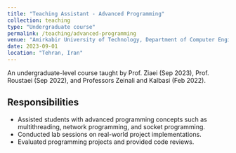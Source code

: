 ```yaml
---
title: "Teaching Assistant - Advanced Programming"
collection: teaching
type: "Undergraduate course"
permalink: /teaching/advanced-programming
venue: "Amirkabir University of Technology, Department of Computer Engineering"
date: 2023-09-01
location: "Tehran, Iran"
---
```

An undergraduate-level course taught by Prof. Ziaei (Sep 2023), Prof. Roustaei (Sep 2022), and Professors Zeinali and Kalbasi (Feb 2022).

## Responsibilities

- Assisted students with advanced programming concepts such as multithreading, network programming, and socket programming.
- Conducted lab sessions on real-world project implementations.
- Evaluated programming projects and provided code reviews.
